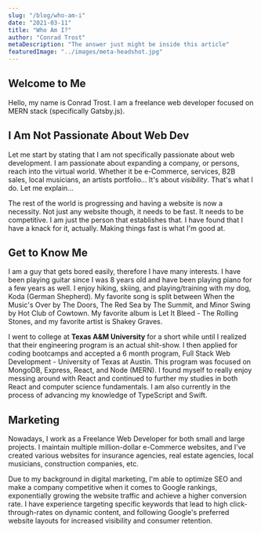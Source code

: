 ```yaml
---
slug: "/blog/who-am-i"
date: "2021-03-11"
title: "Who Am I?"
author: "Conrad Trost"
metaDescription: "The answer just might be inside this article"
featuredImage: "../images/meta-headshot.jpg"
---
```


## Welcome to Me

Hello, my name is Conrad Trost. I am a freelance web developer focused on MERN stack (specifically Gatsby.js).

## I Am Not Passionate About Web Dev

Let me start by stating that I am not specifically passionate about web development. I am passionate about expanding a company, or persons, reach into the virtual world. Whether it be e-Commerce, services, B2B sales, local musicians, an artists portfolio... It's about *visibility*. That's what I do. Let me explain...

The rest of the world is progressing and having a website is now a necessity. Not just any website though, it needs to be fast. It needs to be competitive. I am just the person that establishes that. I have found that I have a knack for it, actually. Making things fast is what I'm good at.

## Get to Know Me

I am a guy that gets bored easily, therefore I have many interests. I have been playing guitar since I was 8 years old and have been playing piano for a few years as well. I enjoy hiking, skiing, and playing/training with my dog, Koda (German Shepherd).
My favorite song is split between When the Music's Over by The Doors, The Red Sea by The Summit, and Minor Swing by Hot Club of Cowtown. My favorite album is Let It Bleed - The Rolling Stones, and my favorite artist is Shakey Graves. 

I went to college at **Texas A&M University** for a short while until I realized that their engineering program is an actual shit-show. I then applied for coding bootcamps and accepted a 6 month program, Full Stack Web Development - University of Texas at Austin.
This program was focused on MongoDB, Express, React, and Node (MERN). I found myself to really enjoy messing around with React and continued to further my studies in both React and computer science fundamentals. I am also currently in the process of advancing my knowledge of TypeScript and Swift.

## Marketing

Nowadays, I work as a Freelance Web Developer for both small and large projects. 
I maintain multiple million-dollar e-Commerce websites, and I've created various websites for insurance agencies, real estate agencies, local musicians, construction companies, etc.

Due to my background in digital marketing, I'm able to optimize SEO and make a company competitive when it comes to Google rankings, exponentially growing the website traffic and achieve a higher conversion rate. 
I have experience targeting specific keywords that lead to high click-through-rates on dynamic content, and following Google's preferred website layouts for increased visibility and consumer retention.
